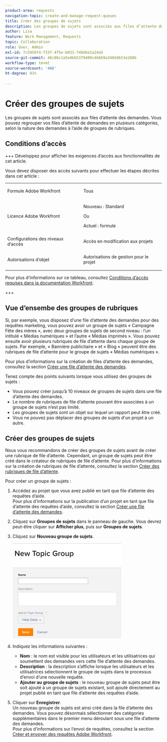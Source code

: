 ```yaml
---
product-area: requests
navigation-topic: create-and-manage-request-queues
title: Créer des groupes de sujets
description: Les groupes de sujets sont associés aux files d’attente des demandes. Ils vous permettent de classer vos files d’attente des demandes en plusieurs catégories, en fonction de la nature des demandes.
author: Lisa
feature: Work Management, Requests
topic: Collaboration
role: User, Admin
exl-id: 7c5959f4-f33f-4f5e-b031-748dbe1a24a5
source-git-commit: 46c86c1a5e4bb5379409c46669a348ddb53e260b
workflow-type: tm+mt
source-wordcount: '466'
ht-degree: 91%

---
```


# Créer des groupes de sujets

<!-- Audited: 2/2024 -->

Les groupes de sujets sont associés aux files d’attente des demandes. Vous pouvez regrouper vos files d’attente de demandes en plusieurs catégories, selon la nature des demandes à l’aide de groupes de rubriques.

## Conditions d’accès

+++ Développez pour afficher les exigences d’accès aux fonctionnalités de cet article.

Vous devez disposer des accès suivants pour effectuer les étapes décrites dans cet article :

<table style="table-layout:auto"> 
 <col> 
 <col> 
 <tbody> 
  <tr> 
   <td role="rowheader">Formule Adobe Workfront</td> 
   <td> <p>Tous </p> </td> 
  </tr> 
  <tr> 
   <td role="rowheader"> <p role="rowheader">Licence Adobe Workfront</p> </td> 
   <td>   
      <p>Nouveau : Standard</p>
      <p>Ou</p> 
      <p>Actuel : formule</p>
 </td> 
  </tr> 
  <tr> 
   <td role="rowheader">Configurations des niveaux d’accès</td> 
   <td> <p>Accès en modification aux projets</p> </td> 
  </tr> 
  <tr> 
   <td role="rowheader">Autorisations d’objet</td> 
   <td> <p> Autorisations de gestion pour le projet</p> </td> 
  </tr> 
 </tbody> 
</table>

Pour plus d’informations sur ce tableau, consultez [Conditions d’accès requises dans la documentation Workfront](/help/quicksilver/administration-and-setup/add-users/access-levels-and-object-permissions/access-level-requirements-in-documentation.md).

+++

## Vue d’ensembe des groupes de rubriques

Si, par exemple, vous disposez d’une file d’attente des demandes pour des requêtes marketing, vous pouvez avoir un groupe de sujets « Campagne Fête des mères », avec deux groupes de sujets de second niveau : l’un intitulé « Médias numériques » et l’autre « Médias imprimés ». Vous pouvez ensuite avoir plusieurs rubriques de file d’attente dans chaque groupe de sujets. Par exemple, « Bannière publicitaire » et « Blog » peuvent être des rubriques de file d’attente pour le groupe de sujets « Médias numériques ».

Pour plus d’informations sur la création de files d’attente des demandes, consultez la section [Créer une file d’attente des demandes](../../../manage-work/requests/create-and-manage-request-queues/create-request-queue.md).

Tenez compte des points suivants lorsque vous utilisez des groupes de sujets :

* Vous pouvez créer jusqu’à 10 niveaux de groupes de sujets dans une file d’attente des demandes.
* Le nombre de rubriques de file d’attente pouvant être associées à un groupe de sujets n’est pas limité.
* Les groupes de sujets sont un objet sur lequel un rapport peut être créé.
* Vous ne pouvez pas déplacer des groupes de sujets d&#39;un projet à un autre.

## Créer des groupes de sujets

Nous vous recommandons de créer des groupes de sujets avant de créer une rubrique de file d’attente. Cependant, un groupe de sujets peut être créé dans le créateur de rubriques de file d’attente. Pour plus d’informations sur la création de rubriques de file d’attente, consultez la section [Créer des rubriques de file d’attente](../../../manage-work/requests/create-and-manage-request-queues/create-queue-topics.md).

Pour créer un groupe de sujets :

1. Accédez au projet que vous avez publié en tant que file d’attente des requêtes d’aide.\
   Pour plus d’informations sur la publication d’un projet en tant que file d’attente des requêtes d’aide, consultez la section [Créer une file d’attente des demandes](../../../manage-work/requests/create-and-manage-request-queues/create-request-queue.md).

1. Cliquez sur **Groupes de sujets** dans le panneau de gauche. Vous devrez peut-être cliquer sur **Afficher plus**, puis sur **Groupes de sujets**.
1. Cliquez sur **Nouveau groupe de sujets**.

   ![](assets/new-topic-group-box-nwe-350x306.png)

1. Indiquez les informations suivantes :

   * **Nom** : le nom est visible pour les utilisateurs et les utilisatrices qui soumettent des demandes vers cette file d’attente des demandes.
   * **Description** : la description s’affiche lorsque les utilisateurs et les utilisatrices sélectionnent le groupe de sujets dans le processus d’envoi d’une nouvelle requête.
   * **Ajouter au groupe de sujets** : le nouveau groupe de sujets peut être soit ajouté à un groupe de sujets existant, soit ajouté directement au projet publié en tant que file d’attente des requêtes d’aide.

1. Cliquer sur **Enregistrer**.\
   Un nouveau groupe de sujets est ainsi créé dans la file d’attente des demandes. Vous pouvez désormais sélectionner des catégories supplémentaires dans le premier menu déroulant sous une file d’attente des demandes.\
   Pour plus d’informations sur l’envoi de requêtes, consultez la section [Créer et envoyer des requêtes Adobe Workfront](../../../manage-work/requests/create-requests/create-submit-requests.md).
